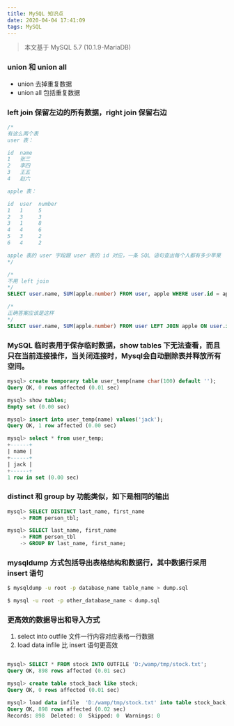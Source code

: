 ```yaml
---
title: MySQL 知识点
date: 2020-04-04 17:41:09
tags: MySQL
---
```


> 本文基于 MySQL 5.7 (10.1.9-MariaDB)

<!-- more -->


### union 和 union all
- union 去掉重复数据
- union all 包括重复数据



### left join 保留左边的所有数据，right join 保留右边
```sql
/*
有这么两个表
user 表：

id  name
1   张三
2   李四
3   王五
4   赵六

apple 表：

id  user  number
1   1     5
2   3     3
3   1     8
4   4     6
5   3     2
6   4     2

apple 表的 user 字段跟 user 表的 id 对应，一条 SQL 语句查出每个人都有多少苹果
*/

/*
不用 left join
*/
SELECT user.name, SUM(apple.number) FROM user, apple WHERE user.id = apple.user GROUP BY user.id

/*
正确答案应该是这样
*/
SELECT user.name, SUM(apple.number) FROM user LEFT JOIN apple ON user.id = apple.user GROUP BY id

```

### MySQL 临时表用于保存临时数据，show tables 下无法查看，而且只在当前连接操作，当关闭连接时，Mysql会自动删除表并释放所有空间。

```sql
mysql> create temporary table user_temp(name char(100) default '');
Query OK, 0 rows affected (0.01 sec)

mysql> show tables;
Empty set (0.00 sec)

mysql> insert into user_temp(name) values('jack');
Query OK, 1 row affected (0.00 sec)

mysql> select * from user_temp;
+------+
| name |
+------+
| jack |
+------+
1 row in set (0.00 sec)
```

### distinct 和 group by 功能类似，如下是相同的输出
```sql
mysql> SELECT DISTINCT last_name, first_name
    -> FROM person_tbl;

mysql> SELECT last_name, first_name
    -> FROM person_tbl
    -> GROUP BY last_name, first_name;
```

### mysqldump 方式包括导出表格结构和数据行，其中数据行采用 insert 语句
```sh
$ mysqldump -u root -p database_name table_name > dump.sql

$ mysql -u root -p other_database_name < dump.sql
```

### 更高效的数据导出和导入方式
1. select into outfile 文件一行内容对应表格一行数据
2. load data infile 比 insert 语句更高效
```sql

mysql> SELECT * FROM stock INTO OUTFILE 'D:/wamp/tmp/stock.txt';
Query OK, 898 rows affected (0.01 sec)

mysql> create table stock_back like stock;
Query OK, 0 rows affected (0.01 sec)

mysql> load data infile  'D:/wamp/tmp/stock.txt' into table stock_back;
Query OK, 898 rows affected (0.02 sec)
Records: 898  Deleted: 0  Skipped: 0  Warnings: 0
```



